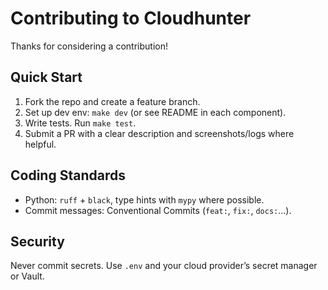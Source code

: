 # Contributing to Cloudhunter

Thanks for considering a contribution!

## Quick Start
1. Fork the repo and create a feature branch.
2. Set up dev env: `make dev` (or see README in each component).
3. Write tests. Run `make test`.
4. Submit a PR with a clear description and screenshots/logs where helpful.

## Coding Standards
- Python: `ruff` + `black`, type hints with `mypy` where possible.
- Commit messages: Conventional Commits (`feat:`, `fix:`, `docs:`...).

## Security
Never commit secrets. Use `.env` and your cloud provider’s secret manager or Vault.
